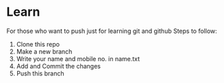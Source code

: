 # Learn
For those who want to push just for learning git and github
Steps to follow:
1) Clone this repo
2) Make a new branch
3) Write your name and mobile no. in name.txt
4) Add and Commit the changes
5) Push this branch 
